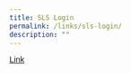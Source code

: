 ```yaml
---
title: SLS Login
permalink: /links/sls-login/
description: ""
---
```

<a href="https://vle.learning.moe.edu.sg/login" style="font-family:sans-serif;font-size:14.5px;">Link</a>